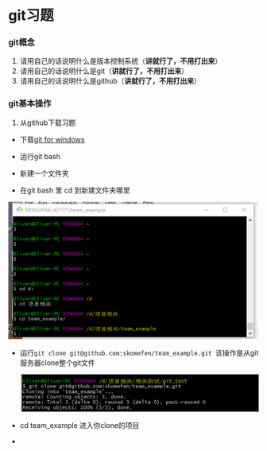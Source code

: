 #  git习题
###  git概念

1. 请用自己的话说明什么是版本控制系统（__讲就行了，不用打出来__）
2. 请用自己的话说明什么是git（__讲就行了，不用打出来__）
3. 请用自己的话说明什么是github（__讲就行了，不用打出来__）
### git基本操作

1. 从github下载习题

  - 下载[git for windows][1]

  - 运行git bash
  - 新建一个文件夹
  - 在git bash 里 cd 到新建文件夹哪里

  ![图片](image/1.png "cd 操作")

  - 运行`git clone git@github.com:skomefen/team_example.git `该操作是从git服务器clone整个git文件

    ![图片](image/2.png)

  - cd team_example 进入你clone的项目

  - ​

    ​

    ​








[1]:https://git-for-windows.github.io/	"git for windows"